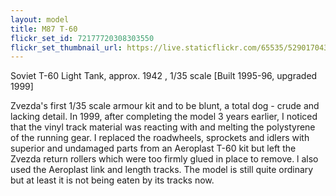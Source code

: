 ```yaml
---
layout: model
title: M87 T-60
flickr_set_id: 72177720308303550
flickr_set_thumbnail_url: https://live.staticflickr.com/65535/52901704305_4bf8e6898d_m.jpg
---
```


Soviet T-60 Light Tank, approx. 1942 ,
1/35 scale [Built 1995-96, upgraded 1999]

Zvezda&#39;s first 1/35 scale armour kit and to be blunt, a total dog - crude and lacking detail. In 1999, after completing the model 3 years earlier, I noticed that the vinyl track material was reacting with and melting the polystyrene of the running gear. I replaced the roadwheels, sprockets and idlers with superior and undamaged parts from an Aeroplast T-60 kit  but left the Zvezda return rollers which were too firmly glued in place to remove. l also used the Aeroplast link and length tracks. The model is still quite ordinary but at least it is not being eaten by its tracks now.



